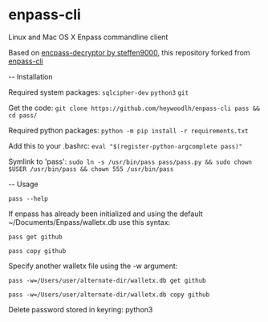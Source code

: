 # enpass-cli
Linux and Mac OS X Enpass commandline client

Based on [encpass-decryptor by steffen9000](https://github.com/steffen9000/enpass-decryptor), this repository forked from [enpass-cli](https://github.com/HazCod/enpass-cli)

-- Installation

Required system packages: `sqlcipher-dev` `python3`  `git`

Get the code:             `git clone https://github.com/heywoodlh/enpass-cli pass && cd pass/`

Required python packages: `python -m pip install -r requirements.txt`

Add this to your .bashrc: `eval "$(register-python-argcomplete pass)"`

Symlink to 'pass':	  `sudo ln -s /usr/bin/pass pass/pass.py && sudo chown $USER /usr/bin/pass && chown 555 /usr/bin/pass`


-- Usage

`pass --help`

If enpass has already been initialized and using the default ~/Documents/Enpass/walletx.db use this syntax:

`pass get github`

`pass copy github`

Specify another walletx file using the -w argument:

`pass -w=/Users/user/alternate-dir/walletx.db get github`

`pass -w=/Users/user/alternate-dir/walletx.db copy github`


 Delete password stored in keyring:
 python3
